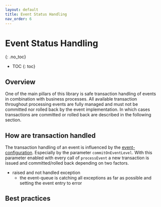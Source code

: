 ```yaml
---
layout: default
title: Event Status Handling
nav_order: 6
---
```


<!-- prettier-ignore-start -->

# Event Status Handling

{: .no_toc}
<!-- prettier-ignore-end -->

<!-- prettier-ignore -->

- TOC
{: toc}

## Overview
One of the main pillars of this library is safe transaction handling of events in combination with business processes.
All available transaction throughout processing events are fully managed and must not be committed nor rolled back by
the event implementation. In which cases transactions are committed or rolled back are described in the following section.

## How are transaction handled
The transaction handling of an event is influenced by the [event-configuration](/event-queue/configure-event).
Especially by the parameter ``commitOnEventLevel``. With this parameter enabled with every call of `processEvent` a new 
transaction is issued and committed/rolled back depending on two factors.
- raised and not handled exception
  - the event-queue is catching all exceptions as far as possible and setting the event entry to error 

## Best practices
